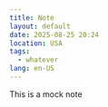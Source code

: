 ```yaml
---
title: Note
layout: default
date: 2025-08-25 20:24
location: USA
tags: 
  - whatever
lang: en-US
---
```


This is a mock note
